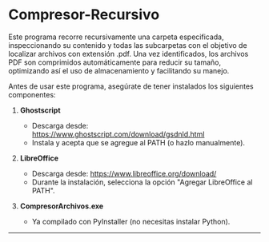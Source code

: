 # Compresor-Recursivo

Este programa recorre recursivamente una carpeta especificada, inspeccionando su contenido y todas las subcarpetas con el objetivo de localizar archivos con extensión .pdf. Una vez identificados, los archivos PDF son comprimidos automáticamente para reducir su tamaño, optimizando así el uso de almacenamiento y facilitando su manejo.

Antes de usar este programa, asegúrate de tener instalados los siguientes componentes:

1. **Ghostscript**

   - Descarga desde: https://www.ghostscript.com/download/gsdnld.html
   - Instala y acepta que se agregue al PATH (o hazlo manualmente).

2. **LibreOffice**

   - Descarga desde: https://www.libreoffice.org/download/
   - Durante la instalación, selecciona la opción "Agregar LibreOffice al PATH".

3. **CompresorArchivos.exe**
   - Ya compilado con PyInstaller (no necesitas instalar Python).

---
